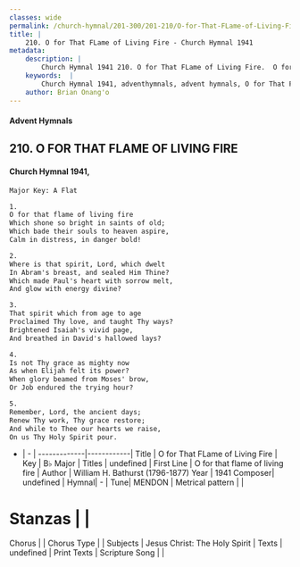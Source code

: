 ```yaml
---
classes: wide
permalink: /church-hymnal/201-300/201-210/O-for-That-FLame-of-Living-Fire/
title: |
    210. O for That FLame of Living Fire - Church Hymnal 1941
metadata:
    description: |
        Church Hymnal 1941 210. O for That FLame of Living Fire.  O for that flame of living fire Which shone so bright in saints of old; Which bade their souls to heaven aspire, Calm in distress, in danger bold!  
    keywords:  |
        Church Hymnal 1941, adventhymnals, advent hymnals, O for That FLame of Living Fire, O for that flame of living fire. 
    author: Brian Onang'o
---
```


#### Advent Hymnals
## 210. O FOR THAT FLAME OF LIVING FIRE
####  Church Hymnal 1941,

```txt
Major Key: A Flat

1.
O for that flame of living fire
Which shone so bright in saints of old;
Which bade their souls to heaven aspire,
Calm in distress, in danger bold!

2.
Where is that spirit, Lord, which dwelt
In Abram's breast, and sealed Him Thine?
Which made Paul's heart with sorrow melt,
And glow with energy divine?

3.
That spirit which from age to age
Proclaimed Thy love, and taught Thy ways?
Brightened Isaiah's vivid page,
And breathed in David's hallowed lays?

4.
Is not Thy grace as mighty now
As when Elijah felt its power?
When glory beamed from Moses' brow,
Or Job endured the trying hour?

5.
Remember, Lord, the ancient days;
Renew Thy work, Thy grace restore;
And while to Thee our hearts we raise,
On us Thy Holy Spirit pour.


```

- |   -  |
-------------|------------|
Title | O for That FLame of Living Fire |
Key | B♭ Major |
Titles | undefined |
First Line | O for that flame of living fire |
Author | William H. Bathurst (1796-1877)
Year | 1941
Composer| undefined |
Hymnal|  - |
Tune| MENDON |
Metrical pattern | |
# Stanzas |  |
Chorus |  |
Chorus Type |  |
Subjects | Jesus Christ: The Holy Spirit |
Texts | undefined |
Print Texts | 
Scripture Song |  |
    
